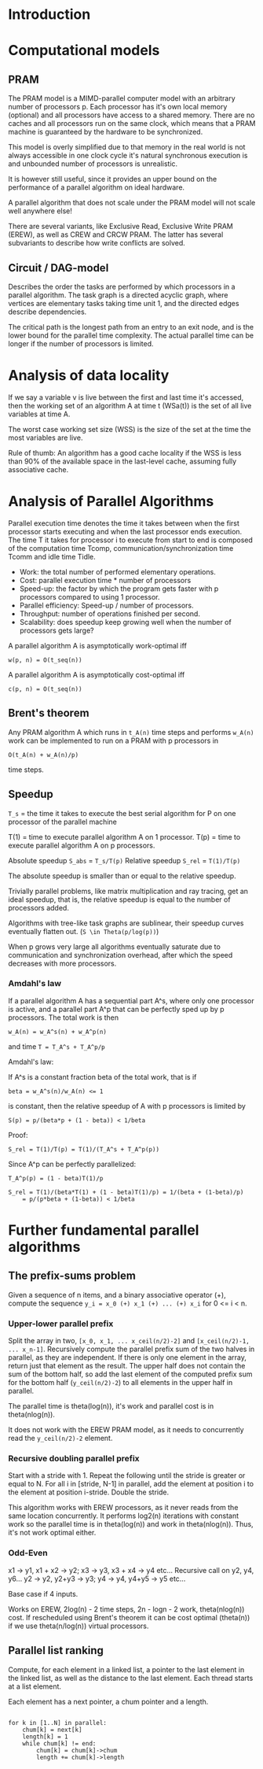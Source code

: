 # Introduction

# Computational models

## PRAM

The PRAM model is a MIMD-parallel computer model with an arbitrary number
of processors p. Each processor has it's own local memory (optional)
and all processors have access to a shared memory. There are no caches and
all processors run on the same clock, which means that a PRAM machine is
guaranteed by the hardware to be synchronized.

This model is overly simplified due to that memory in the real world
is not always accessible in one clock cycle it's natural synchronous 
execution is and unbounded number of processors is unrealistic.

It is however still useful, since it provides an upper bound on the
performance of a parallel algorithm on ideal hardware.

A parallel algorithm that does not scale under the PRAM model will not
scale well anywhere else!

There are several variants, like Exclusive Read, Exclusive Write PRAM
(EREW), as well as CREW and CRCW PRAM. The latter has several
subvariants to describe how write conflicts are solved.

## Circuit / DAG-model

Describes the order the tasks are performed by which processors in a
parallel algorithm. The task graph is a directed acyclic graph, 
where vertices are elementary tasks taking time unit 1, and the
directed edges describe dependencies.

The critical path is the longest path from an entry to an exit node,
and is the lower bound for the parallel time complexity. The actual
parallel time can be longer if the number of processors is limited.

# Analysis of data locality

If we say a variable v is live between the first and last time it's
accessed, then the working set of an algorithm A at time t (WSa(t))
is the set of all live variables at time A.

The worst case working set size (WSS) is the size of the set at the time
the most variables are live.

Rule of thumb: An algorithm has a good cache locality if
the WSS is less than 90% of the available space in the last-level cache,
assuming fully associative cache.

# Analysis of Parallel Algorithms

Parallel execution time denotes the time it takes between when the first
processor starts executing and when the last processor ends execution. 
The time T it takes for processor i to execute from start to end is 
composed of the computation time Tcomp, communication/synchronization
time Tcomm and idle time Tidle.

- Work: the total number of performed elementary operations.
- Cost: parallel execution time * number of processors
- Speed-up: the factor by which the program gets faster with p
    processors compared to using 1 processor.
- Parallel efficiency: Speed-up / number of processors.
- Throughput: number of operations finished per second.
- Scalability: does speedup keep growing well when the number of 
    processors gets large?

A parallel algorithm A is asymptotically work-optimal iff
```
w(p, n) = O(t_seq(n))
```

A parallel algorithm A is asymptotically cost-optimal iff
```
c(p, n) = O(t_seq(n))
```

## Brent's theorem

Any PRAM algorithm A which runs in `t_A(n)` time steps and performs
`w_A(n)` work can be implemented to run on a PRAM with p processors in
```
O(t_A(n) + w_A(n)/p)
```
time steps.

## Speedup

`T_s` = the time it takes to execute the best serial algorithm for P
        on one processor of the parallel machine

T(1) = time to execute parallel algorithm A on 1 processor.
T(p) = time to execute parallel algorithm A on p processors.

Absolute speedup `S_abs` = `T_s/T(p)`
Relative speedup `S_rel` = `T(1)/T(p)`

The absolute speedup is smaller than or equal to the relative speedup.

Trivially parallel problems, like matrix multiplication and ray tracing,
get an ideal speedup, that is, the relative speedup is equal 
to the number of processors added.

Algorithms with tree-like task graphs are sublinear, their speedup curves
eventually flatten out. (`S \in Theta(p/log(p))`)

When p grows very large all algorithms eventually saturate due to
communication and synchronization overhead, after which the speed
decreases with more processors.

### Amdahl's law

If a parallel algorithm A has a sequential part A^s, where only
one processor is active, and a parallel part A^p that can be
perfectly sped up by p processors. The total work is then
```
w_A(n) = w_A^s(n) + w_A^p(n)
```
and time `T = T_A^s + T_A^p/p`

Amdahl's law:

If A^s is a constant fraction beta of the total work, that is if
```
beta = w_A^s(n)/w_A(n) <= 1
```
is constant, then the relative speedup of A with p processors is limited by
```
S(p) = p/(beta*p + (1 - beta)) < 1/beta
```

Proof:

```
S_rel = T(1)/T(p) = T(1)/(T_A^s + T_A^p(p))
```

Since A^p can be perfectly parallelized:
```
T_A^p(p) = (1 - beta)T(1)/p
```

```
S_rel = T(1)/(beta*T(1) + (1 - beta)T(1)/p) = 1/(beta + (1-beta)/p)
    = p/(p*beta + (1-beta)) < 1/beta
```

# Further fundamental parallel algorithms

## The prefix-sums problem

Given a sequence of n items, and a binary associative operator (+), compute
the sequence `y_i = x_0 (+) x_1 (+) ... (+) x_i` for 0 <= i < n.

### Upper-lower parallel prefix

Split the array in two, `[x_0, x_1, ... x_ceil(n/2)-2]` and 
`[x_ceil(n/2)-1, ... x_n-1]`. Recursively compute the parallel prefix 
sum of the two halves in parallel, as they are independent. 
If there is only one element in the array, return just that element 
as the result. The upper half does not contain the sum of the bottom
half, so add the last element of the computed prefix sum for the bottom
half (`y_ceil(n/2)-2`) to all elements in the upper half in parallel.

The parallel time is theta(log(n)), it's work and parallel 
cost is in theta(nlog(n)).

It does not work with the EREW PRAM model, as it needs to concurrently
read the `y_ceil(n/2)-2` element.

### Recursive doubling parallel prefix

Start with a stride with 1. Repeat the following until the stride is
greater or equal to N. For all i in [stride, N-1] in parallel, add
the element at position i to the element at position i-stride. Double
the stride.

This algorithm works with EREW processors, as it never reads from the
same location concurrently. It performs log2(n) iterations with constant
work so the parallel time is in theta(log(n)) and work in theta(nlog(n)).
Thus, it's not work optimal either.

### Odd-Even

x1 -> y1, x1 + x2 -> y2; x3 -> y3, x3 + x4 -> y4 etc...
Recursive call on y2, y4, y6...
y2 -> y2, y2+y3 -> y3; y4 -> y4, y4+y5 -> y5 etc...

Base case if 4 inputs.

Works on EREW, 2log(n) - 2 time steps, 2n - logn - 2 work,
theta(nlog(n)) cost. If rescheduled using Brent's theorem it can be
cost optimal (theta(n)) if we use theta(n/log(n)) virtual processors.

## Parallel list ranking

Compute, for each element in a linked list, a pointer to the last
element in the linked list, as well as the distance to the last element.
Each thread starts at a list element.

Each element has a next pointer, a chum pointer and a length.

```

for k in [1..N] in parallel:
    chum[k] = next[k]
    length[k] = 1
    while chum[k] != end:
        chum[k] = chum[k]->chum
        length += chum[k]->length
```

